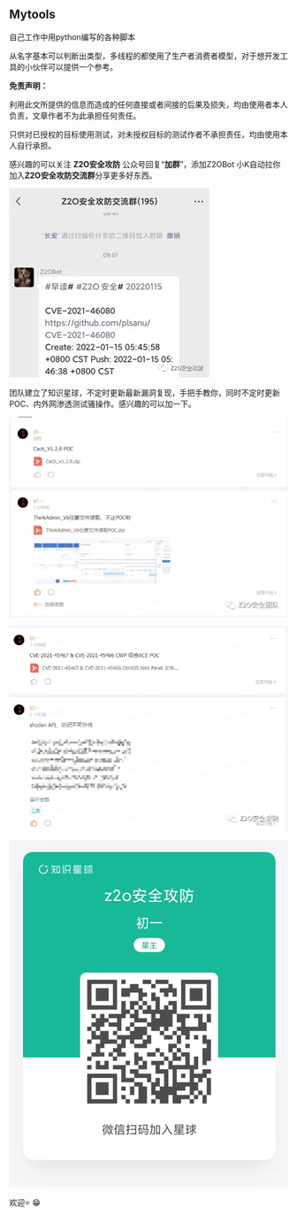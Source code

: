 ## Mytools

自己工作中用python编写的各种脚本

从名字基本可以判断出类型，多线程的都使用了生产者消费者模型，对于想开发工具的小伙伴可以提供一个参考。



**免责声明：**

利用此文所提供的信息而造成的任何直接或者间接的后果及损失，均由使用者本人负责，文章作者不为此承担任何责任。

只供对已授权的目标使用测试，对未授权目标的测试作者不承担责任，均由使用本人自行承担。

感兴趣的可以关注 **Z2O安全攻防** 公众号回复“**加群**”，添加Z2OBot 小K自动拉你加入**Z2O安全攻防交流群**分享更多好东西。

![图片](images/640-16432009920048.webp)



团队建立了知识星球，不定时更新最新漏洞复现，手把手教你，同时不定时更新POC、内外网渗透测试骚操作。感兴趣的可以加一下。

![图片](images/640-16432009920046.webp)

![图片](images/640-16432009920047.webp)

![知识星球2](images/知识星球2.jpg)





欢迎⭐ 😁